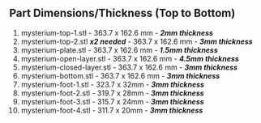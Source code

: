 ## Part Dimensions/Thickness (Top to Bottom)
1. mysterium-top-1.stl - 363.7 x 162.6 mm - ***2mm thickness***
2. mysterium-top-2.stl ***x2 needed*** - 363.7 x 162.6 mm - ***3mm thickness***
3. mysterium-plate.stl - 363.7 x 162.6 mm - ***1.5mm thickness***
4. mysterium-open-layer.stl - 363.7 x 162.6 mm - ***4.5mm thickness***
5. mysterium-closed-layer.stl - 363.7 x 162.6 mm - ***3mm thickness***
6. mysterium-bottom.stl - 363.7 x 162.6 mm - ***3mm thickness***
7. mysterium-foot-1.stl - 323.7 x 32mm - ***3mm thickness***
8. mysterium-foot-2.stl - 319.7 x 28mm - ***3mm thickness***
9. mysterium-foot-3.stl - 315.7 x 24mm - ***3mm thickness***
10. mysterium-foot-4.stl - 311.7 x 20mm - ***3mm thickness***

